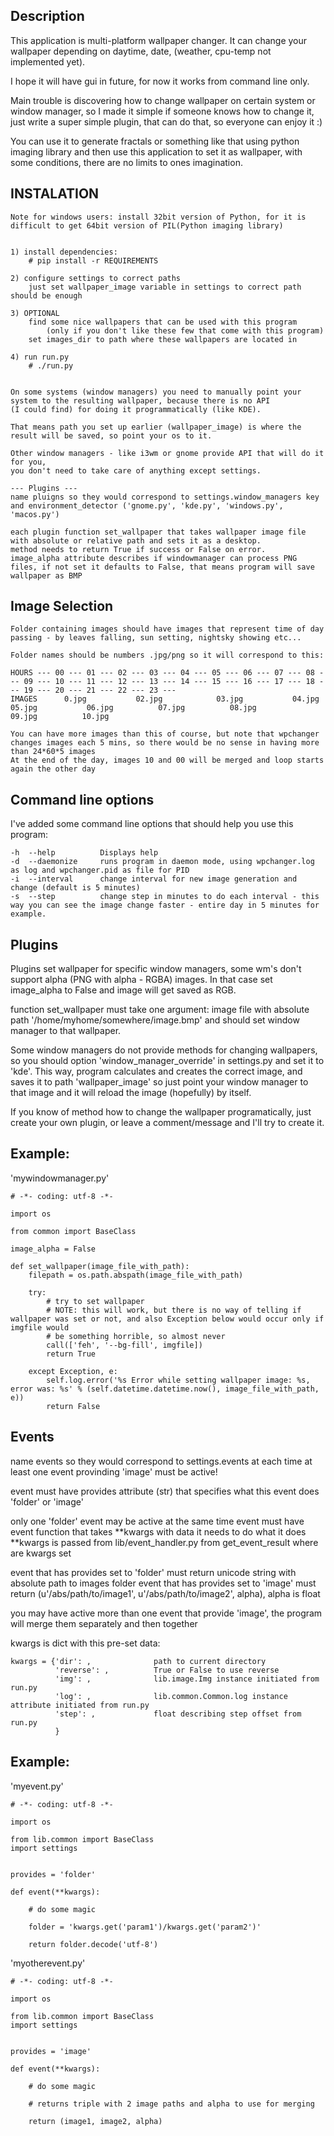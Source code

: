Description
-------------------------------

This application is multi-platform wallpaper changer. It can change your wallpaper depending on daytime, date, (weather, cpu-temp not implemented yet).

I hope it will have gui in future, for now it works from command line only.

Main trouble is discovering how to change wallpaper on certain system or window manager, so I made it simple if someone knows how to change it,
just write a super simple plugin, that can do that, so everyone can enjoy it :)

You can use it to generate fractals or something like that using python imaging library and then use this application to set it as wallpaper, with
some conditions, there are no limits to ones imagination.


INSTALATION
--------------------------------
    Note for windows users: install 32bit version of Python, for it is difficult to get 64bit version of PIL(Python imaging library)
    
    
    1) install dependencies:
        # pip install -r REQUIREMENTS

    2) configure settings to correct paths 
        just set wallpaper_image variable in settings to correct path should be enough

    3) OPTIONAL
        find some nice wallpapers that can be used with this program 
            (only if you don't like these few that come with this program)
        set images_dir to path where these wallpapers are located in

    4) run run.py
        # ./run.py


    On some systems (window managers) you need to manually point your system to the resulting wallpaper, because there is no API 
    (I could find) for doing it programmatically (like KDE).

    That means path you set up earlier (wallpaper_image) is where the result will be saved, so point your os to it.

    Other window managers - like i3wm or gnome provide API that will do it for you, 
    you don't need to take care of anything except settings.

    --- Plugins ---
    name pluigns so they would correspond to settings.window_managers key and environment_detector ('gnome.py', 'kde.py', 'windows.py', 'macos.py')

    each plugin function set_wallpaper that takes wallpaper image file with absolute or relative path and sets it as a desktop.
    method needs to return True if success or False on error.
    image_alpha attribute describes if windowmanager can process PNG files, if not set it defaults to False, that means program will save wallpaper as BMP


Image Selection
-------------------------------------
    Folder containing images should have images that represent time of day passing - by leaves falling, sun setting, nightsky showing etc...

    Folder names should be numbers .jpg/png so it will correspond to this:

    HOURS --- 00 --- 01 --- 02 --- 03 --- 04 --- 05 --- 06 --- 07 --- 08 --- 09 --- 10 --- 11 --- 12 --- 13 --- 14 --- 15 --- 16 --- 17 --- 18 --- 19 --- 20 --- 21 --- 22 --- 23 ---
    IMAGES      0.jpg           02.jpg            03.jpg           04.jpg          05.jpg           06.jpg          07.jpg          08.jpg            09.jpg          10.jpg

    You can have more images than this of course, but note that wpchanger changes images each 5 mins, so there would be no sense in having more than 24*60*5 images
    At the end of the day, images 10 and 00 will be merged and loop starts again the other day


Command line options
-----------------------------------
I've added some command line options that should help you use this program:

    -h  --help          Displays help
    -d  --daemonize     runs program in daemon mode, using wpchanger.log as log and wpchanger.pid as file for PID
    -i  --interval      change interval for new image generation and change (default is 5 minutes)
    -s  --step          change step in minutes to do each interval - this way you can see the image change faster - entire day in 5 minutes for example.


Plugins
------------------------------------
Plugins set wallpaper for specific window managers, some wm's don't support alpha (PNG with alpha - RGBA) images. In that case set image_alpha to False and image will get saved as RGB.

function set_wallpaper must take one argument: image file with absolute path '/home/myhome/somewhere/image.bmp' and should set window manager to that wallpaper.

Some window managers do not provide methods for changing wallpapers, so you should option 'window_manager_override' in settings.py and set it to 'kde'.
This way, program calculates and creates the correct image, and saves it to path 'wallpaper_image' so just point your window manager to that image and it will reload the image (hopefully) by itself.

If you know of method how to change the wallpaper programatically, just create your own plugin, or leave a comment/message and I'll try to create it.


Example:
-------------------------------------
'mywindowmanager.py'

    # -*- coding: utf-8 -*-

    import os

    from common import BaseClass

    image_alpha = False

    def set_wallpaper(image_file_with_path):
        filepath = os.path.abspath(image_file_with_path)
        
        try:
            # try to set wallpaper
            # NOTE: this will work, but there is no way of telling if wallpaper was set or not, and also Exception below would occur only if imgfile would
            # be something horrible, so almost never
            call(['feh', '--bg-fill', imgfile])
            return True
        
        except Exception, e:
            self.log.error('%s Error while setting wallpaper image: %s, error was: %s' % (self.datetime.datetime.now(), image_file_with_path, e))
            return False


Events
------------------------------------------
name events so they would correspond to settings.events
at each time at least one event provinding 'image' must be active!

event must have provides attribute (str) that specifies what this event does 'folder' or 'image'

only one 'folder' event may be active at the same time
event must have event function that takes **kwargs with data it needs to do what it does
**kwargs is passed from lib/event_handler.py from get_event_result where are kwargs set

event that has provides set to 'folder' must return unicode string with absolute path to images folder
event that has provides set to 'image' must return (u'/abs/path/to/image1', u'/abs/path/to/image2', alpha), alpha is float

you may have active more than one event that provide 'image', the program will merge them separately and then together

kwargs is dict with this pre-set data:
    
    kwargs = {'dir': ,              path to current directory
              'reverse': ,          True or False to use reverse
              'img': ,              lib.image.Img instance initiated from run.py
              'log': ,              lib.common.Common.log instance attribute initiated from run.py
              'step': ,             float describing step offset from run.py
              }


Example:
-----------------------------------------
'myevent.py'

    # -*- coding: utf-8 -*-

    import os

    from lib.common import BaseClass
    import settings

        
    provides = 'folder'
            
    def event(**kwargs):
        
        # do some magic
        
        folder = 'kwargs.get('param1')/kwargs.get('param2')'

        return folder.decode('utf-8')


'myotherevent.py'

    # -*- coding: utf-8 -*-

    import os

    from lib.common import BaseClass
    import settings

        
    provides = 'image'
            
    def event(**kwargs):
        
        # do some magic
        
        # returns triple with 2 image paths and alpha to use for merging

        return (image1, image2, alpha)

